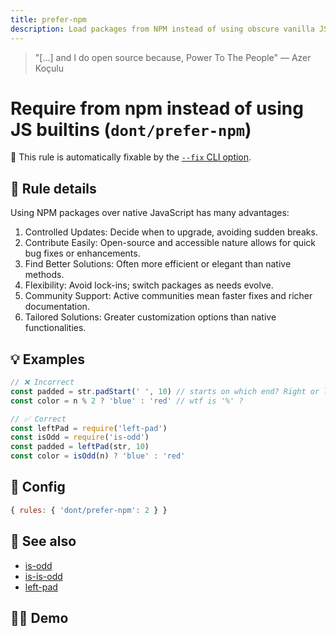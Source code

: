 ```yaml
---
title: prefer-npm
description: Load packages from NPM instead of using obscure vanilla JS
---
```


<script setup lang="ts">
import CodeEditor from '../../.vitepress/theme/components/code-editor.vue';
import {ruleName, presetConfigs, initialText} from '../../src/sample-code/prefer-npm.js';
</script>

> "[…] and I do open source because, Power To The People" — Azer Koçulu

# Require from npm instead of using JS builtins (`dont/prefer-npm`)

🔧 This rule is automatically fixable by the [`--fix` CLI option](https://eslint.org/docs/latest/user-guide/command-line-interface#--fix).

<!-- end auto-generated rule header -->

## 📖 Rule details

Using NPM packages over native JavaScript has many advantages:

1. Controlled Updates: Decide when to upgrade, avoiding sudden breaks.
2. Contribute Easily: Open-source and accessible nature allows for quick bug fixes or enhancements.
3. Find Better Solutions: Often more efficient or elegant than native methods.
4. Flexibility: Avoid lock-ins; switch packages as needs evolve.
5. Community Support: Active communities mean faster fixes and richer documentation.
6. Tailored Solutions: Greater customization options than native functionalities.

## 💡 Examples

```js
// ❌ Incorrect
const padded = str.padStart(' ', 10) // starts on which end? Right or left?
const color = n % 2 ? 'blue' : 'red' // wtf is '%' ?

// ✅ Correct
const leftPad = require('left-pad')
const isOdd = require('is-odd')
const padded = leftPad(str, 10)
const color = isOdd(n) ? 'blue' : 'red'
```

## 🔧 Config

```js
{ rules: { 'dont/prefer-npm': 2 } }
```

## 🔗 See also

- [is-odd](https://www.npmjs.com/package/is-odd)
- [is-is-odd](https://www.npmjs.com/package/is-is-odd)
- [left-pad](https://www.npmjs.com/package/left-pad)

## 🧑‍💻 Demo

<CodeEditor :rule="ruleName" :text="initialText" :presetConfigs="presetConfigs" />
